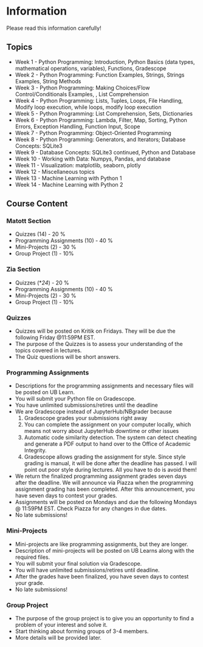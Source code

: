 # Information

Please read this information carefully!

## Topics 

- Week 1 - Python Programming: Introduction, Python Basics (data types, mathematical operations, variables), Functions, Gradescope 
- Week 2 - Python Programming: Function Examples, Strings, Strings Examples, String Methods
- Week 3 - Python Programming: Making Choices/Flow Control/Conditionals Examples, , List Comprehension
- Week 4 - Python Programming: Lists, Tuples, Loops, File Handling, Modify loop execution, while loops, modify loop execution
- Week 5 - Python Programming: List Comprehension, Sets, Dictionaries
- Week 6 - Python Programming: Lambda, Filter, Map, Sorting, Python Errors, Exception Handling, Function Input, Scope
- Week 7 - Python Programming: Object-Oriented Programming
- Week 8 - Python Programming: Generators, and Iterators; Database Concepts: SQLite3
- Week 9  - Database Concepts: SQLite3 continued, Python and Database
- Week 10 - Working with Data: Numpys, Pandas, and database
- Week 11 - Visualization: matplotlib, seaborn, plotly
- Week 12 - Miscellaneous topics
- Week 13 - Machine Learning with Python 1
- Week 14 - Machine Learning with Python 2

## Course Content

### Matott Section
- Quizzes (14) - 20 %
- Programming Assignments (10) - 40 %
- Mini-Projects (2) - 30 %
- Group Project (1) - 10%

### Zia Section
- Quizzes (**24*) - 20 %
- Programming Assignments (10) - 40 %
- Mini-Projects (2) - 30 %
- Group Project (1) - 10%


### Quizzes 
- Quizzes will be posted on Kritik on Fridays. They will be due the following Friday @11:59PM EST.
- The purpose of the Quizzes is to assess your understanding of the topics covered in lectures.
- The Quiz questions will be short answers. 

### Programming Assignments 
- Descriptions for the programming assignments and necessary files will be posted on UB Learn.
- You will submit your Python file on Gradescope. 
- You have unlimited submissions/retires until the deadline 
- We are Gradescope instead of JupyterHub/NBgrader because
    1. Gradescope grades your submissions right away
    1. You can complete the assignment on your computer locally, which means not worry about JupyterHub downtime or other issues
    1. Automatic code similarity detection. The system can detect cheating and generate a PDF output to hand over to the Office of Academic Integrity. 
    1. Gradescope allows grading the assignment for style. Since style grading is manual, it will be done after the deadline has passed. I will point out poor style during lectures. All you have to do is avoid them!
- We return the finalized programming assignment grades seven days after the deadline. We will announce via Piazza when the programming assignment grading has been completed. After this announcement, you have seven days to contest your grades. 
- Assignments will be posted on Mondays and due the following Mondays @ 11:59PM EST. Check Piazza for any changes in due dates. 
- No late submissions!


### Mini-Projects
- Mini-projects are like programming assignments, but they are longer.
- Description of mini-projects will be posted on UB Learns along with the required files. 
- You will submit your final solution via Gradescope. 
- You will have unlimited submissions/retires until deadline. 
- After the grades have been finalized, you have seven days to contest your grade. 
- No late submissions!

### Group Project
- The purpose of the group project is to give you an opportunity to find a problem of your interest and solve it. 
- Start thinking about forming groups of 3-4 members. 
- More details will be provided later. 

